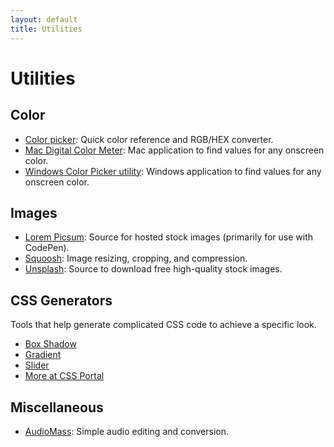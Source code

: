 ```yaml
---
layout: default
title: Utilities
---
```

# Utilities
## Color
- [Color picker](https://g.co/kgs/aUsQzS): Quick color reference and RGB/HEX converter.
- [Mac Digital Color Meter](https://support.apple.com/en-ca/guide/digital-color-meter/welcome/mac): Mac application to find values for any onscreen color.
- [Windows Color Picker utility](https://learn.microsoft.com/en-us/windows/powertoys/color-picker): Windows application to find values for any onscreen color.

## Images
- [Lorem Picsum](https://picsum.photos): Source for hosted stock images (primarily for use with CodePen).
- [Squoosh](https://squoosh.app): Image resizing, cropping, and compression.
- [Unsplash](https://unsplash.com): Source to download free high-quality stock images.

## CSS Generators
Tools that help generate complicated CSS code to achieve a specific look.
- [Box Shadow](https://www.cssportal.com/css3-box-shadow-generator/)
- [Gradient](https://www.cssportal.com/css-gradient-generator/)
- [Slider](https://www.cssportal.com/style-input-range/)
- [More at CSS Portal](https://www.cssportal.com/css-generators.php)

## Miscellaneous
- [AudioMass](https://audiomass.co): Simple audio editing and conversion.